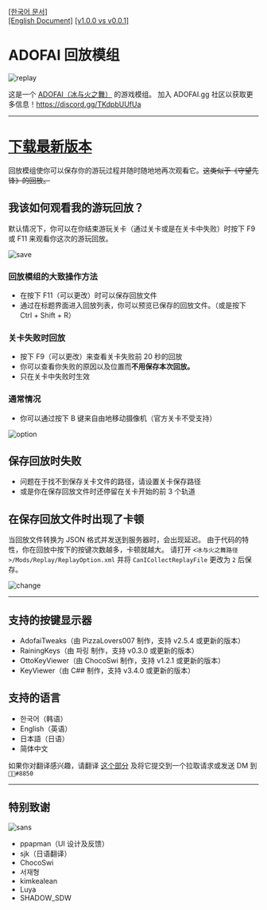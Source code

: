 [[한국어 문서]](https://github.com/NoBrain0917/ADOFAI-Replay)  
[[English Document]](https://github.com/NoBrain0917/ADOFAI-Replay/blob/master/english_doc.md)
[[v1.0.0 vs v0.0.1]](https://github.com/NoBrain0917/ADOFAI-Replay/blob/master/compare.md)

# ADOFAI 回放模组

![replay](https://github.com/NoBrain0917/Replay/blob/master/Resource/adofai.gif?raw=true)

这是一个 [ADOFAI（冰与火之舞）](https://store.steampowered.com/app/977950/A_Dance_of_Fire_and_Ice/) 的游戏模组。
加入 ADOFAI.gg 社区以获取更多信息！https://discord.gg/TKdpbUUfUa

--- 

# [下载最新版本](https://github.com/NoBrain0917/Replay/releases)
回放模组使你可以保存你的游玩过程并随时随地地再次观看它。~~这类似于《守望先锋》的回放。~~
    
## 我该如何观看我的游玩回放？
默认情况下，你可以在你结束游玩关卡（通过关卡或是在关卡中失败）时按下 F9 或 F11 来观看你这次的游玩回放。
   
![save](https://github.com/NoBrain0917/Replay/blob/master/Resource/save.png?raw=true)

### 回放模组的大致操作方法
 - 在按下 F11（可以更改）时可以保存回放文件
 - 通过在标题界面进入回放列表，你可以预览已保存的回放文件。（或是按下 Ctrl + Shift + R）

### 关卡失败时回放
 - 按下 F9（可以更改）来查看关卡失败前 20 秒的回放
 - 你可以查看你失败的原因以及位置而**不用保存本次回放。**
 - 只在关卡中失败时生效

### 通常情况
 - 你可以通过按下 B 键来自由地移动摄像机（官方关卡不受支持）
     
![option](https://github.com/NoBrain0917/Replay/blob/master/Resource/option.png?raw=true)

## 保存回放时失败     
 - 问题在于找不到保存关卡文件的路径，请设置关卡保存路径
 - 或是你在保存回放文件时还停留在关卡开始的前 3 个轨道

## 在保存回放文件时出现了卡顿    
当回放文件转换为 JSON 格式并发送到服务器时，会出现延迟。
由于代码的特性，你在回放中按下的按键次数越多，卡顿就越大。
请打开 `<冰与火之舞路径>/Mods/Replay/ReplayOption.xml` 并将 `CanICollectReplayFile` 更改为 `2` 后保存。

![change](https://github.com/NoBrain0917/Replay/blob/master/Resource/change.png?raw=true)

---

## 支持的按键显示器
- AdofaiTweaks（由 PizzaLovers007 制作，支持 v2.5.4 或更新的版本）
- RainingKeys（由 파링 制作，支持 v0.3.0 或更新的版本）
- OttoKeyViewer（由 ChocoSwi 制作，支持 v1.2.1 或更新的版本）
- KeyViewer（由 C## 制作，支持 v3.4.0 或更新的版本）


## 支持的语言
- 한국어（韩语）
- English（英语）
- 日本語（日语）
- 简体中文

如果你对翻译感兴趣，请翻译 [这个部分](https://github.com/NoBrain0917/ADOFAI-Replay/blob/master/Replay/Languages/English.cs) 及将它提交到一个拉取请求或发送 DM 到 `᲼᲼#8850`

---

## 特别致谢
![sans](https://github.com/NoBrain0917/Replay/blob/master/Resource/specialtanks.gif?raw=true)
- ppapman（UI 设计及反馈）
- sjk（日语翻译）
- ChocoSwi
- 서재형
- kimkealean
- Luya
- SHADOW_SDW
